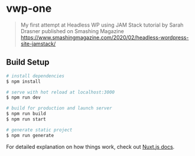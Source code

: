 # vwp-one

> My first attempt at Headless WP using JAM Stack tutorial by Sarah Drasner published on Smashing Magazine https://www.smashingmagazine.com/2020/02/headless-wordpress-site-jamstack/

## Build Setup

```bash
# install dependencies
$ npm install

# serve with hot reload at localhost:3000
$ npm run dev

# build for production and launch server
$ npm run build
$ npm run start

# generate static project
$ npm run generate
```

For detailed explanation on how things work, check out [Nuxt.js docs](https://nuxtjs.org).
